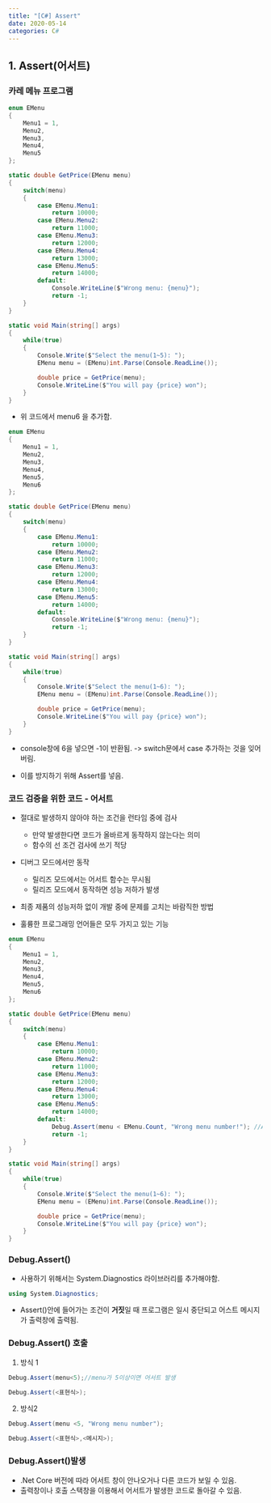 ```yaml
---
title: "[C#] Assert"
date: 2020-05-14
categories: C#
---
```


## 1. Assert(어서트)

### 카레 메뉴 프로그램

```csharp
enum EMenu
{
    Menu1 = 1,
    Menu2,
    Menu3,
    Menu4,
    Menu5
};

static double GetPrice(EMenu menu)
{
    switch(menu)
    {
        case EMenu.Menu1:
            return 10000;
        case EMenu.Menu2:
            return 11000;
        case EMenu.Menu3:
            return 12000;
        case EMenu.Menu4:
            return 13000;
        case EMenu.Menu5:
            return 14000;
        default:
            Console.WriteLine($"Wrong menu: {menu}");
            return -1;
    }
}

static void Main(string[] args)
{
    while(true)
    {
        Console.Write($"Select the menu(1~5): ");
        EMenu menu = (EMenu)int.Parse(Console.ReadLine());

        double price = GetPrice(menu);
        Console.WriteLine($"You will pay {price} won");
    }
}
```

- 위 코드에서 menu6 을 추가함.

```csharp
enum EMenu
{
    Menu1 = 1,
    Menu2,
    Menu3,
    Menu4,
    Menu5,
    Menu6
};

static double GetPrice(EMenu menu)
{
    switch(menu)
    {
        case EMenu.Menu1:
            return 10000;
        case EMenu.Menu2:
            return 11000;
        case EMenu.Menu3:
            return 12000;
        case EMenu.Menu4:
            return 13000;
        case EMenu.Menu5:
            return 14000;
        default:
            Console.WriteLine($"Wrong menu: {menu}");
            return -1;
    }
}

static void Main(string[] args)
{
    while(true)
    {
        Console.Write($"Select the menu(1~6): ");
        EMenu menu = (EMenu)int.Parse(Console.ReadLine());

        double price = GetPrice(menu);
        Console.WriteLine($"You will pay {price} won");
    }
}
```

- console창에 6을 넣으면 -1이 반환됨. -> switch문에서 case 추가하는 것을 잊어버림.

- 이를 방지하기 위해 Assert를 넣음.

### 코드 검증을 위한 코드 - 어서트

- 절대로 발생하지 않아야 하는 조건을 런타임 중에 검사
    - 만약 발생한다면 코드가 올바르게 동작하지 않는다는 의미
    - 함수의 선 조건 검사에 쓰기 적당
- 디버그 모드에서만 동작
    - 릴리즈 모드에서는 어서트 함수는 무시됨
    - 릴리즈 모드에서 동작하면 성능 저하가 발생

- 최종 제품의 성능저하 없이 개발 중에 문제를 고치는 바람직한 방법
- 훌륭한 프로그래밍 언어들은 모두 가지고 있는 기능


```csharp
enum EMenu
{
    Menu1 = 1,
    Menu2,
    Menu3,
    Menu4,
    Menu5,
    Menu6
};

static double GetPrice(EMenu menu)
{
    switch(menu)
    {
        case EMenu.Menu1:
            return 10000;
        case EMenu.Menu2:
            return 11000;
        case EMenu.Menu3:
            return 12000;
        case EMenu.Menu4:
            return 13000;
        case EMenu.Menu5:
            return 14000;
        default:
            Debug.Assert(menu < EMenu.Count, "Wrong menu number!"); //Assert 삽입
            return -1;
    }
}

static void Main(string[] args)
{
    while(true)
    {
        Console.Write($"Select the menu(1~6): ");
        EMenu menu = (EMenu)int.Parse(Console.ReadLine());

        double price = GetPrice(menu);
        Console.WriteLine($"You will pay {price} won");
    }
}
```

### Debug.Assert()

- 사용하기 위해서는 System.Diagnostics 라이브러리를 추가해야함.

```csharp
using System.Diagnostics;
```

- Assert()안에 들어가는 조건이 **거짓**일 때 프로그램은 일시 중단되고 어스트 메시지가 출력창에 출력됨.

### Debug.Assert() 호출

1. 방식 1

```csharp
Debug.Assert(menu<5);//menu가 5이상이면 어서트 발생
```

```csharp
Debug.Assert(<표현식>);
```

2. 방식2

```csharp
Debug.Assert(menu <5, "Wrong menu number");
```

```csharp
Debug.Assert(<표현식>,<메시지>);
```

### Debug.Assert()발생

- .Net Core 버전에 따라 어서트 창이 안나오거나 다른 코드가 보일 수 있음.
- 출력창이나 호출 스택창을 이용해서 어서트가 발생한 코드로 돌아갈 수 있음.